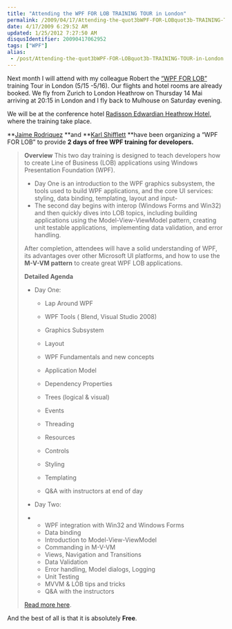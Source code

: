```yaml
---
title: "Attending the WPF FOR LOB TRAINING TOUR in London"
permalink: /2009/04/17/Attending-the-quot3bWPF-FOR-LOBquot3b-TRAINING-TOUR-in-London/
date: 4/17/2009 6:29:52 AM
updated: 1/25/2012 7:27:50 AM
disqusIdentifier: 20090417062952
tags: ["WPF"]
alias:
 - /post/Attending-the-quot3bWPF-FOR-LOBquot3b-TRAINING-TOUR-in-London.aspx/index.html
---
```

Next month I will attend with my colleague Robert the [“WPF FOR LOB”](http://blogs.msdn.com/jaimer/archive/2009/04/01/announcing-the-using-wpf-to-build-lob-applications-training-tour.aspx) training Tour in London (5/15 -5/16). Our flights and hotel rooms are already booked. We fly from Zurich to London Heathrow on Thursday 14 Mai arriving at 20:15 in London and I fly back to Mulhouse on Saturday evening.

We will be at the conference hotel [Radisson Edwardian Heathrow Hotel](http://www.radissonedwardian.com/londonuk_heathrow), where the training take place.
<!-- more -->

**[Jaime Rodriquez](http://blogs.msdn.com/jaimer/) **and **[Karl Shifflett](http://karlshifflett.wordpress.com/) **have been organizing a “WPF FOR LOB” to provide **2 days of free WPF training for developers.**

> **Overview**
> This two day training is designed to teach developers how to create Line of Business (LOB) applications using Windows Presentation Foundation (WPF). 
> 
> *   Day One is an introduction to the WPF graphics subsystem, the tools used to build WPF applications, and the core UI services: styling, data binding, templating, layout and input-
> *   The second day begins with interop (Windows Forms and Win32)  and then quickly dives into LOB topics, including building applications using the Model-View-ViewModel pattern, creating unit testable applications,  implementing data validation, and error handling. 
> 
> After completion, attendees will have a solid understanding of WPF, its advantages over other Microsoft UI platforms, and how to use the **M-V-VM pattern** to create great WPF LOB applications.
> 
> **Detailed Agenda**
> 
> *   Day One:
> 
>     *   Lap Around WPF
>     *   WPF Tools ( Blend, Visual Studio 2008)
>     *   Graphics Subsystem
>     *   Layout
>     *   WPF Fundamentals and new concepts
> 
>     *   Application Model
>     *   Dependency Properties
>     *   Trees (logical & visual)
>     *   Events
>     *   Threading
>     *   Resources
>     *   Controls
>     *   Styling
>     *   Templating
>     *   Q&A with instructors at end of day
> *   Day Two:
> *   *   WPF integration with Win32 and Windows Forms
>     *   Data binding
>     *   Introduction to Model-View-ViewModel
>     *   Commanding in M-V-VM
>     *   Views, Navigation and Transitions
>     *   Data Validation
>     *   Error handling, Model dialogs, Logging
>     *   Unit Testing
>     *   MVVM & LOB tips and tricks
>     *   Q&A with the instructors
> 
> [Read more here](http://blogs.msdn.com/jaimer/archive/2009/04/01/announcing-the-using-wpf-to-build-lob-applications-training-tour.aspx).

And the best of all is that it is absolutely **Free**.
